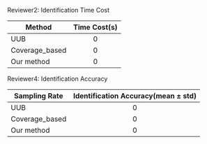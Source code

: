 Reviewer2: Identification Time Cost

|Method|Time Cost(s)|
|----------|:-------------:|
|UUB|0|
|Coverage_based|0|
|Our method|0|


Reviewer4: Identification Accuracy

|Sampling Rate|Identification Accuracy(mean ± std)|
|----------|:-------------:|
|UUB|0|
|Coverage_based|0|
|Our method|0|
